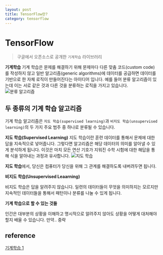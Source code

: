 ```yaml
---
layout: post
title: TensorFlow란?
category: tensorflow
---
```




# TensorFlow

> 구글에서 오픈소스로 공개한 `기계학습` 라이브러리

**기계학습**
기계 학습은 문제를 해결하기 위해 문제마다 다른 맞춤 코드(custom code)를 작성하지 않고 일반 알고리즘(generic algorithms)에 데이터를 공급하면 데이터를 기반으로 한 자체 로직이 만들어진다는 아이디어 입니다. 
예를 들어 분류 알고리즘이 있는데 이는 서로 같은 것과 다른 것을 분류하는 로직을 가지고 있습니다.
![분류 알고리즘](https://cdn-images-1.medium.com/max/1600/1*xa0KGxXvdMY07Vp7F803Xw.png)

## 두 종류의 기계 학습 알고리즘

기계 학습 알고리즘은 `지도 학습(supervised learning)`과 `비지도 학습(unsupervised learning)`의 두 가지 주요 범주 중 하나로 분류될 수 있습니다.

**지도 학습(Supervised Learning)**
지도 학습이란 훈련 데이터를 통해서 문제에 대한 답을 지속적으로 넣어줍니다. 그렇다면 알고리즘은 해당 데이터의 의미를 알아낼 수 있게 분석하게 됩니다.
이것은 마치 모든 연산 기호가 지워진 수학 시험에 대한 해답을 통해 식을 알아내는 과정과 유사합니다.
![지도 학습](https://cdn-images-1.medium.com/max/1600/1*sLiy7oDqMgLNndKXr2QYyw.png)

**지도 학습**에서, 당신은 컴퓨터가 당신을 위해 그 관계를 해결하도록 내버려두면 됩니다.

**비지도 학습(Unsupervised Leaarning)**

비지도 학습은 답을 알려주지 않습니다.  일련의 데이터들이 무엇을 의미하지는 모르지만 지속적인 데이터들을 통해서 패턴이나 분류를 나눌 수 있게 됩니다.

**기계 학습으로 할 수 있는 것들**

인간은 대부분의 상황을 이해하고 명시적으로 알려주지 않아도 상황을 어떻게 대처해야 할지 배울 수 있습니다. 만약.. 중략

## reference

[기계학습 1](https://medium.com/@jongdae.lim/%EA%B8%B0%EA%B3%84-%ED%95%99%EC%8A%B5-machine-learning-%EC%9D%80-%EC%A6%90%EA%B2%81%EB%8B%A4-part-1-9a0297198ad8)

